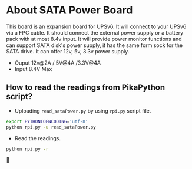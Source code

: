 # About SATA Power Board 
This board is an expansion board for UPSv6. It will connect to your UPSv6 via a FPC cable. 
It should connect the external power supply or a battery pack with at most 8.4v input. It will provide power monitor functions and can support SATA disk's power supply, it has the same form sock for the SATA drive. 
It can offer 12v, 5v, 3.3v power supply. 
* Ouput 12v@2A / 5V@4A /3.3V@4A
* Input 8.4V Max

## How to read the readings from PikaPython script? 
* Uploading `read_sataPower.py` by using `rpi.py` script file.
```bash
export PYTHONIOENCODING='utf-8'
python rpi.py -u read_sataPower.py
```

* Read the readings.
```bash
python rpi.py -r
```
🐥
